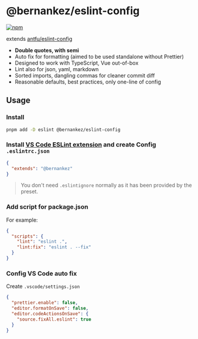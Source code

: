 # @bernankez/eslint-config
[![npm](https://img.shields.io/npm/v/@bernankez/eslint-config?color=green&label=npm)](https://www.npmjs.com/package/@bernankez/eslint-config)

extends [antfu/eslint-config](https://github.com/antfu/eslint-config)

- **Double quotes, with semi**
- Auto fix for formatting (aimed to be used standalone without Prettier)
- Designed to work with TypeScript, Vue out-of-box
- Lint also for json, yaml, markdown
- Sorted imports, dangling commas for cleaner commit diff
- Reasonable defaults, best practices, only one-line of config

## Usage

### Install

```bash
pnpm add -D eslint @bernankez/eslint-config
```

### Install [VS Code ESLint extension](https://marketplace.visualstudio.com/items?itemName=dbaeumer.vscode-eslint) and create Config `.eslintrc.json`

```json
{
  "extends": "@bernankez"
}
```

> You don't need `.eslintignore` normally as it has been provided by the preset.

### Add script for package.json

For example:

```json
{
  "scripts": {
    "lint": "eslint .",
    "lint:fix": "eslint . --fix"
  }
}
```

### Config VS Code auto fix

Create `.vscode/settings.json`

```json
{
  "prettier.enable": false,
  "editor.formatOnSave": false,
  "editor.codeActionsOnSave": {
    "source.fixAll.eslint": true
  }
}
```
